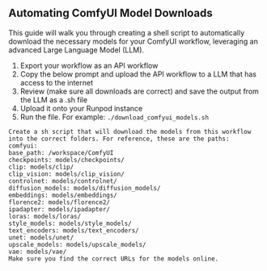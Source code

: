 ## Automating ComfyUI Model Downloads

This guide will walk you through creating a shell script to automatically download the necessary models for your ComfyUI workflow, leveraging an advanced Large Language Model (LLM).

1. Export your workflow as an API workflow
2. Copy the below prompt and upload the API workflow to a LLM that has access to the internet
3. Review (make sure all downloads are correct) and save the output from the LLM as a .sh file
4. Upload it onto your Runpod instance
5. Run the file. For example: `./download_comfyui_models.sh`

```
Create a sh script that will download the models from this workflow into the correct folders. For reference, these are the paths:
comfyui:
base_path: /workspace/ComfyUI
checkpoints: models/checkpoints/
clip: models/clip/
clip_vision: models/clip_vision/
controlnet: models/controlnet/
diffusion_models: models/diffusion_models/
embeddings: models/embeddings/
florence2: models/florence2/
ipadapter: models/ipadapter/
loras: models/loras/
style_models: models/style_models/
text_encoders: models/text_encoders/
unet: models/unet/
upscale_models: models/upscale_models/
vae: models/vae/
Make sure you find the correct URLs for the models online.
```
